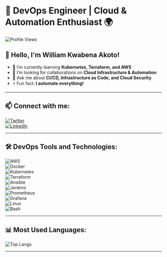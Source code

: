 # 🚀 DevOps Engineer | Cloud & Automation Enthusiast 🌍  

![Profile Views](https://komarev.com/ghpvc/?username=kobbyprincee&color=blue)  

## 👋 Hello, I'm William Kwabena Akoto!  
- 🌱 I’m currently learning **Kubernetes, Terraform, and AWS**  
- 🤝 I’m looking for collaborations on **Cloud Infrastructure & Automation**  
- 💬 Ask me about **CI/CD, Infrastructure as Code, and Cloud Security**  
- ⚡ Fun fact: **I automate everything!**  

---  

## 📫 Connect with me:  
[![Twitter](https://img.shields.io/badge/Twitter-%231DA1F2.svg?&style=for-the-badge&logo=twitter&logoColor=white)](https://twitter.com/kobbyprince_)  
[![LinkedIn](https://img.shields.io/badge/LinkedIn-%230A66C2.svg?&style=for-the-badge&logo=linkedin&logoColor=white)](https://linkedin.com/in/william-kwabena-akoto-07ab68218)  

---  

## 🛠 DevOps Tools and Technologies:  
![AWS](https://img.shields.io/badge/AWS-%23FF9900.svg?&style=for-the-badge&logo=amazonaws&logoColor=white)  
![Docker](https://img.shields.io/badge/Docker-%232496ED.svg?&style=for-the-badge&logo=docker&logoColor=white)  
![Kubernetes](https://img.shields.io/badge/Kubernetes-%23326CE5.svg?&style=for-the-badge&logo=kubernetes&logoColor=white)  
![Terraform](https://img.shields.io/badge/Terraform-%237B42BC.svg?&style=for-the-badge&logo=terraform&logoColor=white)  
![Ansible](https://img.shields.io/badge/Ansible-%23EE0000.svg?&style=for-the-badge&logo=ansible&logoColor=white)  
![Jenkins](https://img.shields.io/badge/Jenkins-%23D24939.svg?&style=for-the-badge&logo=jenkins&logoColor=white)  
![Prometheus](https://img.shields.io/badge/Prometheus-%23E6522C.svg?&style=for-the-badge&logo=prometheus&logoColor=white)  
![Grafana](https://img.shields.io/badge/Grafana-%23F46800.svg?&style=for-the-badge&logo=grafana&logoColor=white)  
![Linux](https://img.shields.io/badge/Linux-%23FCC624.svg?&style=for-the-badge&logo=linux&logoColor=black)  
![Bash](https://img.shields.io/badge/Bash-%234EAA25.svg?&style=for-the-badge&logo=gnu-bash&logoColor=white)  

---  

## 📊 Most Used Languages:  
![Top Langs](https://github-readme-stats.vercel.app/api/top-langs/?username=kobbyprincee&layout=compact&theme=dark)  

---  

